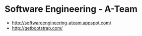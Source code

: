 # Software Engineering - A-Team

- http://softwareengineering-ateam.appspot.com/
- http://getbootstrap.com/